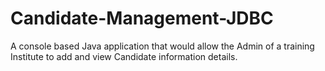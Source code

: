# Candidate-Management-JDBC
A console based Java application that would allow the Admin of a training Institute to add and view Candidate information details.
